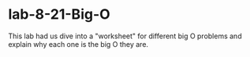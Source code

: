 # lab-8-21-Big-O

This lab had us dive into a "worksheet" for different big O problems and explain why each one is the big O they are.
